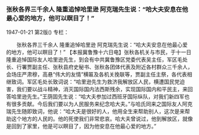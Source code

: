 ### 张秋各界三千余人  隆重追悼哈里逊  阿克瑞先生说：“哈大夫安息在他最心爱的地方，他可以瞑目了！”

1947-01-21
第2版()
专栏：

　　张秋各界三千余人
    隆重追悼哈里逊
    阿克瑞先生说：“哈大夫安息在他最心爱的地方，他可以瞑目了！”
    【本报冀鲁豫十六日电】张秋各机关与市民，于十一日隆重追悼国际友人哈里逊先生，到会有中共冀鲁豫区党委代表吴主任，军区毛处长、行署贾副主任、张秋县府史秘书、张秋各团体代表及附近各村群众三千余人，会场庄严肃穆，高悬“伟大的友情”横匾及各机关挽联等，贾副主任主祭，各代表相继致词。军区毛处长致词说：“哈里逊先生为救济我解放区人民，横遭国民党迫害，我们要以战斗精神，消灭国际国内法西斯残余，实现国际国内和平民主，来回答哈里逊先生。”王荫固先生说：“哈大夫参加过西班牙国际纵队，对我们新四军也有很多贡献。今后我们要以为人民服务来纪念哈大夫。”与哈氏同来之国际友人阿克瑞先生随即致词，他说：“哈大夫是很好的人，他用全生来帮助别人，这次是来帮助这个地方的人民的。他的死使我们非常悲哀。哈大夫曾说过，他到解放区，就像是回到了家里，他是可以瞑目了，因为他安息在他最心爱的地方。”
